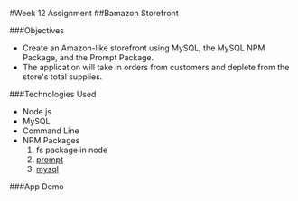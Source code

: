 #Week 12 Assignment
##Bamazon Storefront

###Objectives

* Create an Amazon-like storefront using MySQL, the MySQL NPM Package, and the Prompt Package.
* The application will take in orders from customers and deplete from the store's total supplies.

###Technologies Used

* Node.js
* MySQL
* Command Line
* NPM Packages
	1. fs package in node
	2. [prompt](https://www.npmjs.com/package/prompt)
	3. [mysql](https://www.npmjs.com/package/mysql)

###App Demo

